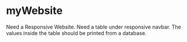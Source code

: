 # myWebsite
Need a Responsive Website.
Need a table under responsive navbar.
The values inside the table should be printed from a database.
